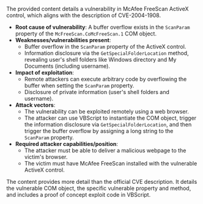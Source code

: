 The provided content details a vulnerability in McAfee FreeScan ActiveX control, which aligns with the description of CVE-2004-1908.

- **Root cause of vulnerability**: A buffer overflow exists in the `ScanParam` property of the `McFreeScan.CoMcFreeScan.1` COM object.
- **Weaknesses/vulnerabilities present**:
    - Buffer overflow in the `ScanParam` property of the ActiveX control.
    - Information disclosure via the `GetSpecialFolderLocation` method, revealing user's shell folders like Windows directory and My Documents (including username).
- **Impact of exploitation**:
    - Remote attackers can execute arbitrary code by overflowing the buffer when setting the `ScanParam` property.
    - Disclosure of private information (user's shell folders and username).
- **Attack vectors**:
    - The vulnerability can be exploited remotely using a web browser.
    - The attacker can use VBScript to instantiate the COM object, trigger the information disclosure via `GetSpecialFolderLocation`, and then trigger the buffer overflow by assigning a long string to the `ScanParam` property.
- **Required attacker capabilities/position**:
    - The attacker must be able to deliver a malicious webpage to the victim's browser.
    - The victim must have McAfee FreeScan installed with the vulnerable ActiveX control.

The content provides more detail than the official CVE description. It details the vulnerable COM object, the specific vulnerable property and method, and includes a proof of concept exploit code in VBScript.